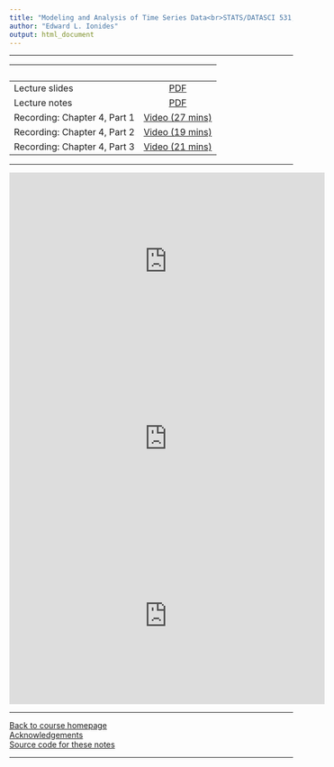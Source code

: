 ```yaml
---
title: "Modeling and Analysis of Time Series Data<br>STATS/DATASCI 531, Winter 2022<br>Chapter 4: Linear time series models and the algebra of ARMA models"
author: "Edward L. Ionides"
output: html_document
---
```


----------------------

| &nbsp;          | &nbsp;                                                                            |
|:----------------|:---------------------------------------------------------------------------------:|
| Lecture slides  | [PDF](slides.pdf) |
| Lecture notes   | [PDF](notes.pdf) |
| Recording: Chapter 4, Part 1  | [Video (27 mins)](https://youtu.be/dtef_fgyrIc) |
| Recording: Chapter 4, Part 2  | [Video (19 mins)](https://youtu.be/hPeCV-MSnag) |
| Recording: Chapter 4, Part 3  | [Video (21 mins)](https://youtu.be/qcx_-C3WKA0) |
----------------------

<iframe width="560" height="315" src="https://www.youtube.com/embed/dtef_fgyrIc" frameborder="0" allow="accelerometer; autoplay; clipboard-write; encrypted-media; gyroscope; picture-in-picture" allowfullscreen></iframe>

<iframe width="560" height="315" src="https://www.youtube.com/embed/hPeCV-MSnag" frameborder="0" allow="accelerometer; autoplay; clipboard-write; encrypted-media; gyroscope; picture-in-picture" allowfullscreen></iframe>

<iframe width="560" height="315" src="https://www.youtube.com/embed/qcx_-C3WKA0" frameborder="0" allow="accelerometer; autoplay; clipboard-write; encrypted-media; gyroscope; picture-in-picture" allowfullscreen></iframe>

----------------------

[Back to course homepage](../index.html)  
[Acknowledgements](../acknowledge.html)  
[Source code for these notes](http://github.com/ionides/531w22/tree/master/04/)


----------------------
